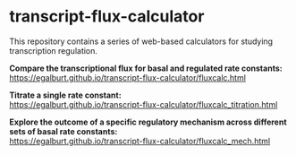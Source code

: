 # transcript-flux-calculator
This repository contains a series of web-based calculators for studying transcription regulation.

<b>Compare the transcriptional flux for basal and regulated rate constants:</b><br>
https://egalburt.github.io/transcript-flux-calculator/fluxcalc.html<p>

<b>Titrate a single rate constant:</b><br>
https://egalburt.github.io/transcript-flux-calculator/fluxcalc_titration.html<p>

<b>Explore the outcome of a specific regulatory mechanism across different sets of basal rate constants:</b><br>
https://egalburt.github.io/transcript-flux-calculator/fluxcalc_mech.html<p>


